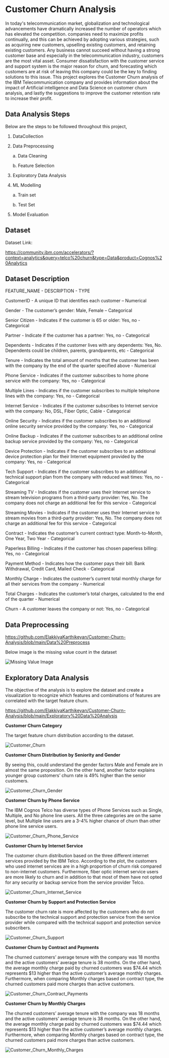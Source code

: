 
# Customer Churn Analysis

In today's telecommunication market, globalization and technological advancements have dramatically increased the number of operators which has elevated the competition. companies need to maximize profits continually, and this can be achieved by adopting various strategies, such as acquiring new customers, upselling existing customers, and retaining existing customers. Any business cannot succeed without having a strong customer base and especially in the telecommunication industry, customers are the most vital asset. Consumer dissatisfaction with the customer service and support system is the major reason for churn, and forecasting which customers are at risk of leaving this company could be the key to finding solutions to this issue. This project explores the Customer Churn analysis of the IBM Telecommunication company and provides information about the impact of Artificial intelligence and Data Science on customer churn analysis, and lastly the suggestions to improve the customer retention rate to increase their profit.
## Data Analysis Steps

Below are the steps to be followed throughout this project,

1. DataCollection
2. Data Preprocessing

    a. Data Cleaning

    b. Feature Selection

3. Exploratory Data Analysis
4. ML Modelling

    a. Train set

    b. Test Set
    
5. Model Evaluation


## Dataset
Dataset Link:

https://community.ibm.com/accelerators/?context=analytics&query=telco%20churn&type=Data&product=Cognos%20Analytics

## Dataset Description
FEATURE_NAME - DESCRIPTION - TYPE

CustomerID - A unique ID that identifies each customer – Numerical

Gender - The customer’s gender: Male, Female – Categorical

Senior Citizen - Indicates if the customer is 65 or older: Yes, no - Categorical

Partner - Indicate if the customer has a partner: Yes, no - Categorical

Dependents - Indicates if the customer lives with any dependents: Yes, No. Dependents could be children, parents, grandparents, etc	- Categorical

Tenure - Indicates the total amount of months that the customer has been with the company by the end of the quarter specified above	- Numerical

Phone Service - Indicates if the customer subscribes to home phone service with the company: Yes, no - Categorical

Multiple Lines - Indicates if the customer subscribes to multiple telephone lines with the company: Yes, no - Categorical

Internet Service - Indicates if the customer subscribes to Internet service with the company: No, DSL, Fiber Optic, Cable - Categorical

Online Security - Indicates if the customer subscribes to an additional online security service provided by the company: Yes, no - Categorical

Online Backup - Indicates if the customer subscribes to an additional online backup service provided by the company: Yes, no - Categorical

Device Protection - Indicates if the customer subscribes to an additional device protection plan for their Internet equipment provided by the company: Yes, no - Categorical

Tech Support - Indicates if the customer subscribes to an additional technical support plan from the company with reduced wait times: Yes, no - Categorical

Streaming TV - Indicates if the customer uses their Internet service to stream television programs from a third-party provider: Yes, No. The company does not charge an additional fee for this service - Categorical

Streaming Movies - Indicates if the customer uses their Internet service to stream movies from a third-party provider: Yes, No. The company does not charge an additional fee for this service - Categorical

Contract - Indicates the customer’s current contract type: Month-to-Month, One Year, Two Year - Categorical

Paperless Billing - Indicates if the customer has chosen paperless billing: Yes, no	- Categorical

Payment Method - Indicates how the customer pays their bill: Bank Withdrawal, Credit Card, Mailed Check - Categorical

Monthly Charge - Indicates the customer’s current total monthly charge for all their services from the company - Numerical

Total Charges - Indicates the customer’s total charges, calculated to the end of the quarter - Numerical

Churn - A customer leaves the company or not: Yes, no - Categorical

## Data Preprocessing

https://github.com/ElakkiyaKarthikeyan/Customer-Churn-Analysis/blob/main/Data%20Preprocess

Below image is the missing value count in the dataset

![Missing Value Image](/Missing_Values.png)

## Exploratory Data Analysis

The objective of the analysis is to explore the dataset and create a visualization to recognize 
which features and combinations of features are correlated with the target feature churn.

https://github.com/ElakkiyaKarthikeyan/Customer-Churn-Analysis/blob/main/Exploratory%20Data%20Analysis

**Customer Churn Category**

The target feature churn distribution according to the dataset.

![Customer_Churn](/Customer_Churn_Category.png)

**Customer Churn Distribution by Seniority and Gender**

By seeing this, could understand the gender factors Male and Female are in almost the same proposition. On the other hand, another factor explains younger group customers’ churn rate is 49% higher than the senior customers.

![Customer_Churn_Gender](/Customer_Churn_Distribution_by_Gender_SeniorCitizen.png)

**Customer Churn by Phone Service**

The IBM Cognos Telco has diverse types of Phone Services such as Single, Multiple, and No phone line users. All the three categories are on the same level, but Multiple line users are a 3-4% higher chance of churn than other phone line service users.

![Customer_Churn_Phone_Service](/Customer_Churn_Distribution_by_Gender_SeniorCitizen.png)

**Customer Churn by Internet Service**

The customer churn distribution based on the three different internet services provided by the IBM Telco. According to the plot, the customers who used internet services are in a high proportion of churn risk compared to non-internet customers. Furthermore, fiber optic internet service users are more likely to churn and in addition to that most of them have not opted for any security or backup service from the service provider Telco. 

![Customer_Churn_Internet_Service](/Customer_Churn_Internet_Services.png)

**Customer Churn by Support and Protection Service**

The customer churn rate is more affected by the customers who do not subscribe to the technical support and protection service from the service provider while compared with the technical support and protection service subscribers.

![Customer_Churn_Support](/Customer_Churn_Support&Protection_Service.png)

**Customer Churn by Contract and Payments**

The churned customers’ average tenure with the company was 18 months and the active customers’ average tenure is 38 months. On the other hand, the average monthly charge paid by churned customers was $74.44 which represents $13 higher than the active customer’s average monthly charges. Furthermore, when comparing Monthly charges based on contract type, the churned customers paid more charges than active customers.

![Customer_Churn_Contract_Payments](/Customer_churn_Contract_Payments.png)

**Customer Churn by Monthly Charges**

The churned customers’ average tenure with the company was 18 months and the active customers’ average tenure is 38 months. On the other hand, the average monthly charge paid by churned customers was $74.44 which represents $13 higher than the active customer’s average monthly charges. Furthermore, when comparing Monthly charges based on contract type, the churned customers paid more charges than active customers.

![Customer_Churn_Monthly_Charges](/Customer_Churn_MonthlyCharges.png)